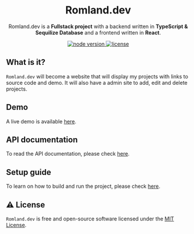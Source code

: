 <h1 align="center">
  Romland.dev
</h1>
<p align="center">Romland.dev is a <b>Fullstack project</b> with a backend written in <b>TypeScript & Sequilize Database</b> and a frontend written in <b>React</b>.

<p align="center">
	<a href="https://nodejs.org/en/" target="_blank">
		<img src="https://img.shields.io/badge/Node.JS-14.0+-0?style=for-the-badge&logo=nodedotjs" alt="node version" />
	</a>
	<a href="https://github.com/linusromland/Velody/blob/master/LICENSE">
		<img src="https://img.shields.io/badge/license-MIT-red?style=for-the-badge&logo=none" alt="license" />
	</a>
</p>

## What is it?

`Romland.dev` will become a website that will display my projects with links to source code and demo. It will also have a admin site to add, edit and delete projects.

## Demo

A live demo is available [here](https://ferrydepartures.com/).

## API documentation

To read the API documentation, please check [here](/docs/api/README.md).

## Setup guide

To learn on how to build and run the project, please check [here](/docs/SETUP.md).

## ⚠️ License

`Romland.dev` is free and open-source software licensed under the [MIT License](https://github.com/linusromland-ITHS/Native-JavaScript-Laboration-2/blob/master/LICENSE).
